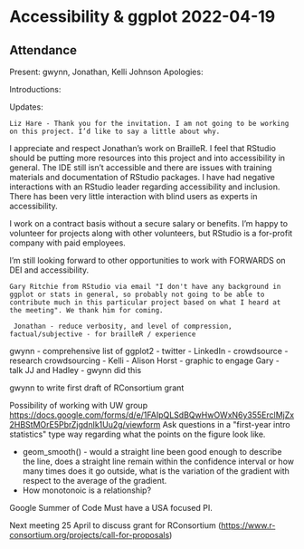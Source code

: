 # Accessibility & ggplot 2022-04-19

## Attendance

Present: gwynn, Jonathan, Kelli Johnson
Apologies: 

Introductions:
    

Updates:
    
    Liz Hare - Thank you for the invitation. I am not going to be working on this project. I’d like to say a little about why.
I appreciate and respect Jonathan’s work on BrailleR. I feel that RStudio should be putting more resources into this project and into accessibility in general. The IDE still  isn’t accessible and there are issues with training materials and documentation of RStudio packages. I have had negative interactions with an RStudio leader regarding accessibility and inclusion. There has been very little interaction with blind users as experts in accessibility.

I work on a contract basis without a secure salary or benefits. I’m happy to volunteer for projects along with other volunteers, but RStudio is a for-profit company with paid employees.

I’m still looking forward to other opportunities to work with FORWARDS on DEI and accessibility.

    
    Gary Ritchie from RStudio via email "I don't have any background in ggplot or stats in general, so probably not going to be able to contribute much in this particular project based on what I heard at the meeting". We thank him for coming.
    
     Jonathan - reduce verbosity, and level of compression, factual/subjective - for brailleR / experience
gwynn - comprehensive list of ggplot2 - twitter - LinkedIn - crowdsource - research crowdsourcing - 
Kelli - Alison Horst - graphic to engage
Gary - talk JJ and Hadley - gwynn did this

gwynn to write first draft of RConsortium grant

Possibility of working with UW group
https://docs.google.com/forms/d/e/1FAIpQLSdBQwHwOWxN6y355ErclMjZx2HBStMOrE5PbrZjgdnIk1Uu2g/viewform Ask questions in a "first-year intro statistics" type way regarding what the points on the figure look like.
* geom_smooth() - would a straight line been good enough to describe the line, does a straight line remain within the confidence interval or how many times does it go outside, what is the variation of the gradient with respect to the average of the gradient.
* How monotonoic is a relationship?

Google Summer of Code
Must have a USA focused PI.

Next meeting 25 April to discuss grant for RConsortium (https://www.r-consortium.org/projects/call-for-proposals)

